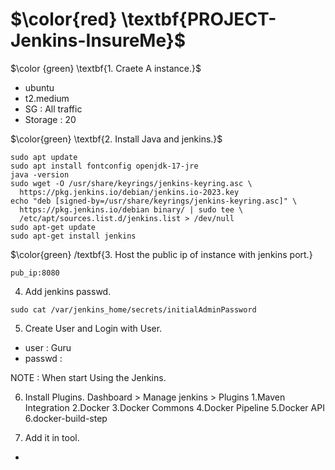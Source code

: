 # $\color{red} \textbf{PROJECT-Jenkins-InsureMe}$

$\color {green} \textbf{1. Craete A instance.}$
- ubuntu
- t2.medium
- SG : All traffic
- Storage : 20

$\color{green} \textbf{2. Install Java and jenkins.}$
````
sudo apt update
sudo apt install fontconfig openjdk-17-jre
java -version
sudo wget -O /usr/share/keyrings/jenkins-keyring.asc \
  https://pkg.jenkins.io/debian/jenkins.io-2023.key
echo "deb [signed-by=/usr/share/keyrings/jenkins-keyring.asc]" \
  https://pkg.jenkins.io/debian binary/ | sudo tee \
  /etc/apt/sources.list.d/jenkins.list > /dev/null
sudo apt-get update
sudo apt-get install jenkins
````

$\color{green} /textbf{3. Host the public ip of instance with jenkins port.}
````
pub_ip:8080
````
4. Add jenkins passwd.
````
sudo cat /var/jenkins_home/secrets/initialAdminPassword
````
5. Create User and Login with User.
- user : Guru
- passwd : <space>

NOTE : When start Using the Jenkins.

6. Install Plugins.
Dashboard > Manage jenkins > Plugins
1.Maven Integration
2.Docker
3.Docker Commons
4.Docker Pipeline
5.Docker API
6.docker-build-step

7. Add it in tool.
- 
